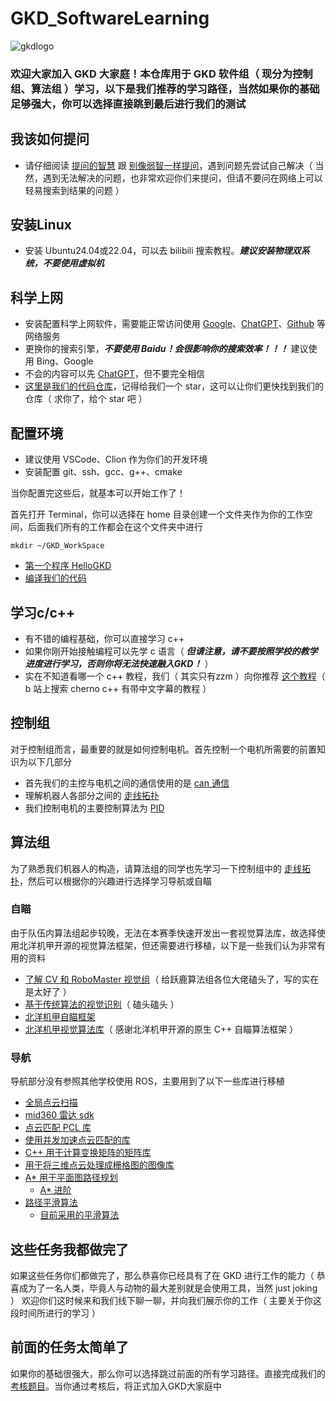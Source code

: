 # GKD_SoftwareLearning
![gkdlogo](./Images/LOGO.jpg)
### 欢迎大家加入 GKD 大家庭！本仓库用于 GKD 软件组（ 现分为控制组、算法组 ）学习，以下是我们推荐的学习路径，当然如果你的基础足够强大，你可以选择直接跳到最后进行我们的测试

## 我该如何提问
+ 请仔细阅读 [提问的智慧](https://github.com/ryanhanwu/How-To-Ask-Questions-The-Smart-Way/blob/master/README-zh_CN.md) 跟 [别像弱智一样提问](https://github.com/tangx/Stop-Ask-Questions-The-Stupid-Ways/blob/master/README.md)，遇到问题先尝试自己解决（ 当然，遇到无法解决的问题，也非常欢迎你们来提问，但请不要问在网络上可以轻易搜索到结果的问题 ）

## 安装Linux
+ 安装 Ubuntu24.04或22.04，可以去 bilibili 搜索教程。***建议安装物理双系统，不要使用虚拟机***

## 科学上网
+ 安装配置科学上网软件，需要能正常访问使用 [Google](https://google.com/)、[ChatGPT](https://chat.openai.com/)、[Github](https://github.com) 等网络服务
+ 更换你的搜索引擎，***不要使用 Baidu！会很影响你的搜索效率！！！*** 建议使用 Bing、Google
+ 不会的内容可以先 [ChatGPT](https://chat.openai.com/)，但不要完全相信
+ [这里是我们的代码仓库](https://github.com/zzLinus/NeoRMControl_OneForALL)，记得给我们一个 star，这可以让你们更快找到我们的仓库（ 求你了，给个 star 吧 ）

## 配置环境
+ 建议使用 VSCode、Clion 作为你们的开发环境
+ 安装配置 git、ssh、gcc、g++、cmake

当你配置完这些后，就基本可以开始工作了！

首先打开 Terminal，你可以选择在 home 目录创建一个文件夹作为你的工作空间，后面我们所有的工作都会在这个文件夹中进行
```
mkdir ~/GKD_WorkSpace
```
+ [第一个程序 HelloGKD](./LearningExample/g++example.md)
+ [编译我们的代码](./LearningExample/BuildOurRMRepo.md)

## 学习c/c++
+ 有不错的编程基础，你可以直接学习 c++
+ 如果你刚开始接触编程可以先学 c 语言（ ***但请注意，请不要按照学校的教学进度进行学习，否则你将无法快速融入GKD！*** ）
+ 实在不知道看哪一个 c++ 教程，我们（ 其实只有zzm ）向你推荐 [这个教程](https://www.youtube.com/watch?v=18c3MTX0PK0&list=PLlrATfBNZ98dudnM48yfGUldqGD0S4FFb)（ b 站上搜索 cherno c++ 有带中文字幕的教程 ）

## 控制组
对于控制组而言，最重要的就是如何控制电机。首先控制一个电机所需要的前置知识为以下几部分
+ 首先我们的主控与电机之间的通信使用的是 [can 通信](./LearningExample/CanTutorial.md)
+ 理解机器人各部分之间的 [走线拓扑](./LearningExample/CircuitTopology.md)
+ 我们控制电机的主要控制算法为 [PID](./LearningExample/PIDTutorial.md)

## 算法组
为了熟悉我们机器人的构造，请算法组的同学也先学习一下控制组中的 [走线拓扑](./LearningExample/CircuitTopology.md)，然后可以根据你的兴趣进行选择学习导航或自瞄
### 自瞄
由于队伍内算法组起步较晚，无法在本赛季快速开发出一套视觉算法库，故选择使用北洋机甲开源的视觉算法框架，但还需要进行移植，以下是一些我们认为非常有用的资料
+ [了解 CV 和 RoboMaster 视觉组](https://github.com/NeoZng/vision_tutorial/blob/main/了解CV和RoboMaster视觉组.md)（ 给跃鹿算法组各位大佬磕头了，写的实在是太好了 ）
+ [基于传统算法的视觉识别](https://openatomworkshop.csdn.net/6645b6b1b12a9d168eb6de37.html?spm=1001.2101.3001.6650.1&utm_medium=distribute.pc_relevant.none-task-blog-2%7Edefault%7Ebaidujs_utm_term%7Eactivity-1-123112639-blog-88530186.235%5Ev43%5Epc_blog_bottom_relevance_base1&depth_1-utm_source=distribute.pc_relevant.none-task-blog-2%7Edefault%7Ebaidujs_utm_term%7Eactivity-1-123112639-blog-88530186.235%5Ev43%5Epc_blog_bottom_relevance_base1&utm_relevant_index=2)（ 磕头磕头 ）
+ [北洋机甲自瞄框架](https://github.com/HHgzs/TJURM-2024)
+ [北洋机甲视觉算法库](https://github.com/HHgzs/OpenRM-2024)（ 感谢北洋机甲开源的原生 C++ 自瞄算法框架 ）
### 导航
导航部分没有参照其他学校使用 ROS，主要用到了以下一些库进行移植
+ [全局点云扫描](https://github.com/hku-mars/FAST_LIO)
+ [mid360 雷达 sdk](https://github.com/Livox-SDK/Livox-SDK2)
+ [点云匹配 PCL 库](https://github.com/PointCloudLibrary/pcl)
+ [使用并发加速点云匹配的库](https://github.com/koide3/ndt_omp)
+ [C++ 用于计算变换矩阵的矩阵库](https://github.com/PX4/eigen)
+ [用于将三维点云处理成栅格图的图像库](https://github.com/opencv/opencv)
+ [A* 用于平面图路径规划](https://cn.bing.com/search?q=A*)
  + [A* 进阶](https://zhuanlan.zhihu.com/p/362099202)
+ [路径平滑算法](https://zhuanlan.zhihu.com/p/364421182)
  + [目前采用的平滑算法](https://www.researchgate.net/publication/269785358_A_Collision-Free_G_Continuous_Path-Smoothing_Algorithm_Using_Quadratic_Polynomial_Interpolation)

## 这些任务我都做完了
如果这些任务你们都做完了，那么恭喜你已经具有了在 GKD 进行工作的能力（ 恭喜成为了一名人类，毕竟人与动物的最大差别就是会使用工具，当然 just joking ） 欢迎你们这时候来和我们线下聊一聊，并向我们展示你的工作（ 主要关于你这段时间所进行的学习 ）

## 前面的任务太简单了
如果你的基础很强大，那么你可以选择跳过前面的所有学习路径。直接完成我们的 [考核题目](./NeoRMControl_OneForALL-newbee)。当你通过考核后，将正式加入GKD大家庭中